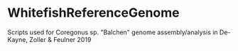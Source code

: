 # WhitefishReferenceGenome
Scripts used for Coregonus sp. "Balchen" genome assembly/analysis in De-Kayne, Zoller &amp; Feulner 2019
